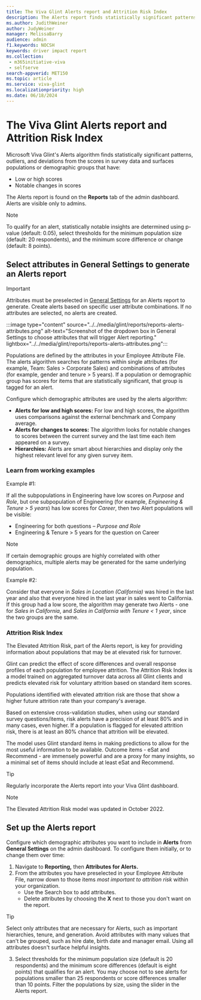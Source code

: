 ```yaml
---
title: The Viva Glint Alerts report and Attrition Risk Index
description: The Alerts report finds statistically significant patterns, outliers, and deviations from past scores to surface populations or demographic groups that have opportunities for improvement.
ms.author: JudithWeiner
author: JudyWeiner
manager: MelissaBarry
audience: admin
f1.keywords: NOCSH
keywords: driver impact report
ms.collection: 
 - m365initiative-viva
 - selfserve
search-appverid: MET150
ms.topic: article
ms.service: viva-glint
ms.localizationpriority: high
ms.date: 06/18/2024
---
```


# The Viva Glint Alerts report and Attrition Risk Index

Microsoft Viva Glint's Alerts algorithm finds statistically significant patterns, outliers, and deviations from the scores in survey data and surfaces populations or demographic groups that have:

- Low or high scores
- Notable changes in scores

The Alerts report is found on the **Reports** tab of the admin dashboard. Alerts are visible only to admins.

>[!NOTE]
> To qualify for an alert, statistically notable insights are determined using p-value (default: 0.05), select thresholds for the minimum population size (default: 20 respondents), and the minimum score difference or change (default: 8 points).

## Select attributes in General Settings to generate an Alerts report

>[!IMPORTANT]
>Attributes must be preselected in [General Settings](https://go.microsoft.com/fwlink/?linkid=2230744) for an Alerts report to generate. Create alerts based on specific user attribute combinations. If no attributes are selected, no alerts are created.

:::image type="content" source="../../media/glint/reports/reports-alerts-attributes.png" alt-text="Screenshot of the dropdown box in General Settings to choose attributes that will trigger Alert reporting." lightbox="../../media/glint/reports/reports-alerts-attributes.png":::

Populations are defined by the attributes in your Employee Attribute File. The alerts algorithm searches for patterns within single attributes (for example, Team: Sales > Corporate Sales) and combinations of attributes (for example, gender and tenure > 5 years). If a population or demographic group has scores for items that are statistically significant, that group is tagged for an alert.

Configure which demographic attributes are used by the alerts algorithm:

- **Alerts for low and high scores:** For low and high scores, the algorithm uses comparisons against the external benchmark and Company average.
- **Alerts for changes to scores:** The algorithm looks for notable changes to scores between the current survey and the last time each item appeared on a survey.
- **Hierarchies:** Alerts are smart about hierarchies and display only the highest relevant level for any given survey item.

### Learn from working examples

Example #1:

If all the subpopulations in Engineering have low scores on *Purpose* and *Role*, but one subpopulation of Engineering (for example, *Engineering & Tenure > 5 years*) has low scores for *Career*, then two Alert populations will be visible:

- Engineering for both questions – *Purpose and Role*
- Engineering & Tenure > 5 years for the question on Career

>[!NOTE]
> If certain demographic groups are highly correlated with other demographics, multiple alerts may be generated for the same underlying population.

Example #2:

Consider that everyone in *Sales in Location (California)* was hired in the last year and also that everyone hired in the last year in sales went to California. If this group had a low score, the algorithm may generate two Alerts - one for *Sales in California*, and *Sales in California with Tenure < 1 year*, since the two groups are the same.

### Attrition Risk Index

The Elevated Attrition Risk, part of the Alerts report, is key for providing information about populations that may be at elevated risk for turnover.

Glint can predict the effect of score differences and overall response profiles of each population for employee attrition. The Attrition Risk Index is a model trained on aggregated turnover data across all Glint clients and predicts elevated risk for voluntary attrition based on standard item scores.

Populations identified with elevated attrition risk are those that show a higher future attrition rate than your company's average.

Based on extensive cross-validation studies, when using our standard survey questions/items, risk alerts have a precision of at least 80% and in many cases, even higher. If a population is flagged for elevated attrition risk, there is at least an 80% chance that attrition will be elevated.

The model uses Glint standard items in making predictions to allow for the most useful information to be available. Outcome items - eSat and Recommend - are immensely powerful and are a proxy for many insights, so a minimal set of items should include at least eSat and Recommend.

>[!TIP]
> Regularly incorporate the Alerts report into your Viva Glint dashboard.

>[!NOTE]
>The Elevated Attrition Risk model was updated in October 2022.

## Set up the Alerts report

Configure which demographic attributes you want to include in **Alerts** from **General Settings** on the admin dashboard. To configure them initially, or to change them over time:

1. Navigate to **Reporting,** then **Attributes for Alerts.**
2. From the attributes you have preselected in your Employee Attribute File, narrow down to those items *most important to attrition risk* within your organization.
    - Use the Search box to add attributes.
    - Delete attributes by choosing the **X** next to those you don't want on the report.

 >[!TIP]
 > Select only attributes that are necessary for Alerts, such as important hierarchies, tenure, and generation. Avoid  attributes with many values that can't be grouped, such as hire date, birth date and manager email. Using all attributes doesn't surface helpful insights.

3. Select thresholds for the minimum population size (default is 20 respondents) and the minimum score differences (default is eight points) that qualifies for an alert. You may choose not to see alerts for populations smaller than 25 respondents or score differences smaller than 10 points. Filter the populations by size, using the slider in the Alerts report.
